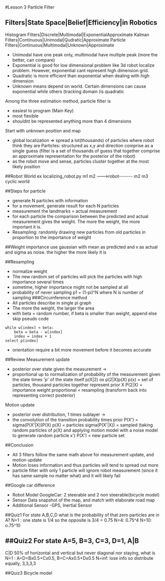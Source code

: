 #Lesson 3 Particle Filter

Filters|State Space|Belief|Efficiency|in Robotics
-------------------------------------------------
Histogram Filters|Discrete|Multimodal|ExponentialApproximate
Kalman Filters|Continuous|Unimodal|Qudratic|Approximate
Particle Filters|Continuous|Multimodal|Unknown|Approximate

* Unimodal have one peak only, multimodal have multiple peak (more the better, can compare)
* Exponential is good for low dimensional problem like 3d robot localize problem. However, exponential cant represent high dimension grid.
* Quadratic is more efficient than exponential when dealing with high dimension 
* Unknown means depend on world. Certain dimensions can cause exponential while others (tracking domain )is quadratic

Among the three estimation method, particle filter is
* easiest to program (Main Key)
* most flexible
* shouldnt be represented anything more than 4 dimensions

Start with unknown position and map
* global localization => spread a lot(thousands) of particles where robot think they are
Particles: structured as x,y and direction comprise as a single guess (filter is a set of thousands of guess that together comprise an approximate representation for the posterior of the robot)
* as the robot move and sense, particles cluster together at the most likely position

##Robot World
ex localizing_robot.py
m1            m2
--->robot-------
m2         m3
cyclic world

##Steps for particle
* generate N particles with information
* for a movement, generate result for each N particles
* measurement the landmarks = actual measurement
* for each particle the comparison between the predicted and actual measurement gives the weight. The more the weight, the more important it is.
* Resampling: randomly drawing new particles from old particles in proportion to the importance of weight

##Weight importance
use gaussian with mean as predicted and x as actual and sigma as noise.
the higher the more likely it is

##Resampling
* normalize weight
* The new random set of particles will pick the particles with high importance several times
* sometime, higher importance might not be sampled at all
* probability of never sampling p1 = (1-pi)^N where N is number of sampling
###Circumference method
* All particles describe in single pi graph
* The more the weight, the larger the area
* with beta = random number, if beta is smaller than weight, append else skip
pseudo code
```
while w[index] < beta:
	beta = beta - w[index]
	index = index + 1
select p[index]
```
* orientation require a bit more movement before it becomes accurate

##Review
Measurement update
* posterior over state given the measurement ->
* proportional up to normalization of probability of the measurement given the state times 'p' of the state itself
p(X|2) ox p(2|X)p(X)
p(x) = set of particles, thousand particles together represent prior X
P(2|X) = importance weight
proportional = resampling (transform back into representing correct posterior)

Motion update
* posterior over distribution, 1 times sublayer ->
* the convolution of the transition probability times prior
P(X') = sigma(P(X'|X))P(X)
p(X) = particles
sigma(P(X'|X)) = sampled (taking random particles of p(X) and applying motion model with a noise model to generate random particle x')
P(X') = new particle set

##Conclusion
* All 3 filters follow the same math above for measurement update, and motion update
* Motion loses information and thus particles will tend to spread out more
* particle filter with only 1 particle will ignore robot measurement (since it has same sample no matter what) and it will likely fail

##Google car difference
* Robot Model
GoogleCar: 2 steerable and 2 non steerable(bicycle model)
* Sensor Data
snapshot of the map, and match with elaborate road map
* Additional Sensor
-GPS, Inertial Sensor

##Quiz1
For state A,B,C,D what is the probability of that zero particles are in A?
N=1 : one state is 1/4 so the opposite is 3/4 = 0.75
N=4: 0.75^4
N=10: o.75^10

##Quiz2
For state A=5, B=3, C=3, D=1,
A|B
--
C|D
50% of horizontal and vertical but never diagonal nor staying, what is
N=1 : A=D=Bx0.5+Cx0.5, B=C=Ax0.5+Dx0.5
N=inf: lose info so distribute equally, 3,3,3,3 

##Quiz3
Bicycle model
